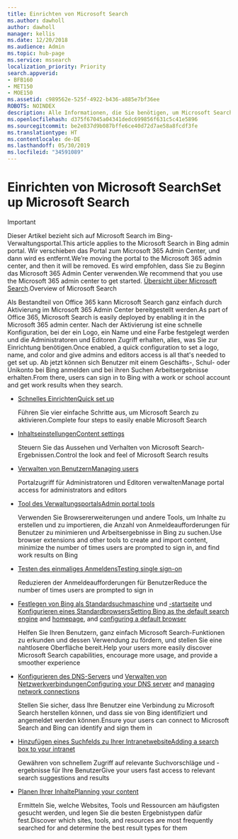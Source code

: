 ```yaml
---
title: Einrichten von Microsoft Search
ms.author: dawholl
author: dawholl
manager: kellis
ms.date: 12/20/2018
ms.audience: Admin
ms.topic: hub-page
ms.service: mssearch
localization_priority: Priority
search.appverid:
- BFB160
- MET150
- MOE150
ms.assetid: c989562e-525f-4922-b436-a885e7bf36ee
ROBOTS: NOINDEX
description: Alle Informationen, die Sie benötigen, um Microsoft Search für Ihre Organisation bereitzustellen.
ms.openlocfilehash: d375f67045a04341dedc699856f631c5c41e5896
ms.sourcegitcommit: be2e837d9b087bffe6ce40d72d7ae58a8fcdf3fe
ms.translationtype: HT
ms.contentlocale: de-DE
ms.lasthandoff: 05/30/2019
ms.locfileid: "34591089"
---
```

# <a name="set-up-microsoft-search"></a><span data-ttu-id="e094f-103">Einrichten von Microsoft Search</span><span class="sxs-lookup"><span data-stu-id="e094f-103">Set up Microsoft Search</span></span>

> [!IMPORTANT]
> <span data-ttu-id="e094f-104">Dieser Artikel bezieht sich auf Microsoft Search im Bing-Verwaltungsportal.</span><span class="sxs-lookup"><span data-stu-id="e094f-104">This article applies to the Microsoft Search in Bing admin portal.</span></span> <span data-ttu-id="e094f-105">Wir verschieben das Portal zum Microsoft 365 Admin Center, und dann wird es entfernt.</span><span class="sxs-lookup"><span data-stu-id="e094f-105">We’re moving the portal to the Microsoft 365 admin center, and then it will be removed.</span></span> <span data-ttu-id="e094f-106">Es wird empfohlen, dass Sie zu Beginn das Microsoft 365 Admin Center verwenden.</span><span class="sxs-lookup"><span data-stu-id="e094f-106">We recommend that you use the Microsoft 365 admin center to get started.</span></span> <span data-ttu-id="e094f-107">[Übersicht über Microsoft Search](overview-microsoft-search.md).</span><span class="sxs-lookup"><span data-stu-id="e094f-107">Overview of Microsoft Search</span></span>
    
<span data-ttu-id="e094f-108">Als Bestandteil von Office 365 kann Microsoft Search ganz einfach durch Aktivierung im Microsoft 365 Admin Center bereitgestellt werden.</span><span class="sxs-lookup"><span data-stu-id="e094f-108">As part of Office 365, Microsoft Search is easily deployed by enabling it in the Microsoft 365 admin center.</span></span> <span data-ttu-id="e094f-109">Nach der Aktivierung ist eine schnelle Konfiguration, bei der ein Logo, ein Name und eine Farbe festgelegt werden und die Administratoren und Editoren Zugriff erhalten, alles, was Sie zur Einrichtung benötigen.</span><span class="sxs-lookup"><span data-stu-id="e094f-109">Once enabled, a quick configuration to set a logo, name, and color and give admins and editors access is all that's needed to get set up.</span></span> <span data-ttu-id="e094f-110">Ab jetzt können sich Benutzer mit einem Geschäfts-, Schul- oder Unikonto bei Bing anmelden und bei ihren Suchen Arbeitsergebnisse erhalten.</span><span class="sxs-lookup"><span data-stu-id="e094f-110">From there, users can sign in to Bing with a work or school account and get work results when they search.</span></span>

- [<span data-ttu-id="e094f-111">Schnelles Einrichten</span><span class="sxs-lookup"><span data-stu-id="e094f-111">Quick set up</span></span>](quick-set-up.md)
    
    <span data-ttu-id="e094f-112">Führen Sie vier einfache Schritte aus, um Microsoft Search zu aktivieren.</span><span class="sxs-lookup"><span data-stu-id="e094f-112">Complete four steps to easily enable Microsoft Search</span></span>

- [<span data-ttu-id="e094f-113">Inhaltseinstellungen</span><span class="sxs-lookup"><span data-stu-id="e094f-113">Content settings</span></span>](content-settings.md)
    
    <span data-ttu-id="e094f-114">Steuern Sie das Aussehen und Verhalten von Microsoft Search-Ergebnissen.</span><span class="sxs-lookup"><span data-stu-id="e094f-114">Control the look and feel of Microsoft Search results</span></span>
    
- [<span data-ttu-id="e094f-115">Verwalten von Benutzern</span><span class="sxs-lookup"><span data-stu-id="e094f-115">Managing users</span></span>](add-users.md)
    
    <span data-ttu-id="e094f-116">Portalzugriff für Administratoren und Editoren verwalten</span><span class="sxs-lookup"><span data-stu-id="e094f-116">Manage portal access for administrators and editors</span></span>
    
- [<span data-ttu-id="e094f-117">Tool des Verwaltungsportals</span><span class="sxs-lookup"><span data-stu-id="e094f-117">Admin portal tools</span></span>](admin-portal-tools.md)
    
    <span data-ttu-id="e094f-118">Verwenden Sie Browsererweiterungen und andere Tools, um Inhalte zu erstellen und zu importieren, die Anzahl von Anmeldeaufforderungen für Benutzer zu minimieren und Arbeitsergebnisse in Bing zu suchen.</span><span class="sxs-lookup"><span data-stu-id="e094f-118">Use browser extensions and other tools to create and import content, minimize the number of times users are prompted to sign in, and find work results on Bing</span></span>
    
- [<span data-ttu-id="e094f-119">Testen des einmaliges Anmeldens</span><span class="sxs-lookup"><span data-stu-id="e094f-119">Testing single sign-on</span></span>](test-single-sign-on.md)
    
    <span data-ttu-id="e094f-120">Reduzieren der Anmeldeaufforderungen für Benutzer</span><span class="sxs-lookup"><span data-stu-id="e094f-120">Reduce the number of times users are prompted to sign in</span></span>
    
- <span data-ttu-id="e094f-121">[Festlegen von Bing als Standardsuchmaschine](set-default-search-engine.md) und [-startseite](set-default-homepage.md) und [Konfigurieren eines Standardbrowsers](set-default-browser.md)</span><span class="sxs-lookup"><span data-stu-id="e094f-121">[Setting Bing as the default search engine](set-default-search-engine.md) and [homepage](set-default-homepage.md), and [configuring a default browser](set-default-browser.md)</span></span>
    
    <span data-ttu-id="e094f-122">Helfen Sie Ihren Benutzern, ganz einfach Microsoft Search-Funktionen zu erkunden und dessen Verwendung zu fördern, und stellen Sie eine nahtlosere Oberfläche bereit.</span><span class="sxs-lookup"><span data-stu-id="e094f-122">Help your users more easily discover Microsoft Search capabilities, encourage more usage, and provide a smoother experience</span></span>
    
- <span data-ttu-id="e094f-123">[Konfigurieren des DNS-Servers](advanced-dns-configuration.md) und [Verwalten von Netzwerkverbindungen](manage-network-connections.md)</span><span class="sxs-lookup"><span data-stu-id="e094f-123">[Configuring your DNS server](advanced-dns-configuration.md) and [managing network connections](manage-network-connections.md)</span></span>
    
    <span data-ttu-id="e094f-124">Stellen Sie sicher, dass Ihre Benutzer eine Verbindung zu Microsoft Search herstellen können, und dass sie von Bing identifiziert und angemeldet werden können.</span><span class="sxs-lookup"><span data-stu-id="e094f-124">Ensure your users can connect to Microsoft Search and Bing can identify and sign them in</span></span>

- [<span data-ttu-id="e094f-125">Hinzufügen eines Suchfelds zu Ihrer Intranetwebsite</span><span class="sxs-lookup"><span data-stu-id="e094f-125">Adding a search box to your intranet</span></span>](add-a-search-box-to-your-intranet-site.md)

    <span data-ttu-id="e094f-126">Gewähren von schnellem Zugriff auf relevante Suchvorschläge und -ergebnisse für Ihre Benutzer</span><span class="sxs-lookup"><span data-stu-id="e094f-126">Give your users fast access to relevant search suggestions and results</span></span>

- [<span data-ttu-id="e094f-127">Planen Ihrer Inhalte</span><span class="sxs-lookup"><span data-stu-id="e094f-127">Planning your content</span></span>](plan-your-content.md)
    
    <span data-ttu-id="e094f-128">Ermitteln Sie, welche Websites, Tools und Ressourcen am häufigsten gesucht werden, und legen Sie die besten Ergebnistypen dafür fest.</span><span class="sxs-lookup"><span data-stu-id="e094f-128">Discover which sites, tools, and resources are most frequently searched for and determine the best result types for them</span></span>

  

